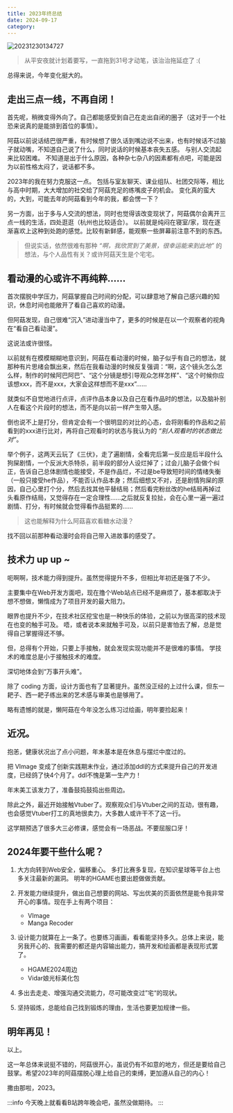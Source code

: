 ```yaml
---
title: 2023年终总结
date: 2024-09-17 
category:
---
```


![20231230134727](https://img.ma5hr00m.top/blog/20231230134727.png)

> 从平安夜就计划着要写，一直拖到31号才动笔，该治治拖延症了 :\(

总得来说，今年变化挺大的。

## 走出三点一线，不再自闭！
首先呢，稍微变得外向了。自己都能感受到自己在走出自闭的圈子（这对于一个社恐来说真的是能排到首位的事情）。

阿菇以前说话结巴很严重，有时候想了很久话到嘴边说不出来，也有时候话不过脑子就动嘴，不知道自己说了什么，同时说话的时候基本丧失五感。
与别人交流起来比较困难。
不知道是出于什么原因，各种杂七杂八的因素都有点吧，可能是因为以前性格太闷了，说话都不多。

2023年的我在努力克服这一点。
包括与室友聊天、课业组队、社团交际等，相比与高中时期，大大增加的社交给了阿菇充足的练嘴皮子的机会。
变化真的蛮大的，大到，可能去年的阿菇看到今年的我，都会愣一下？

另一方面，出于多与人交流的想法，同时也觉得该改变现状了，阿菇偶尔会离开三点一线的生活，四处逛逛（杭州也比较适合）。
以前就是纯闷在寝室/家，现在逐渐喜欢上这种到处跑的感觉。比较有新鲜感，能观察一些屏幕前注意不到的东西。

> 但说实话，依然很难有那种 *“啊，我欣赏到了美景，很幸运能来到此地”* 的想法，与个人品性有关？或许阿菇天生是个宅宅。

## 看动漫的心或许不再纯粹……
首次摆脱中学压力，阿菇掌握自己时间的分配，可以肆意地了解自己感兴趣的知识，休息时间也能敞开了看自己喜欢的动漫。

但阿菇发现，自己很难“沉入”进动漫当中了，更多的时候是在以一个观察者的视角在“看自己看动漫”。

这说法或许很怪。

以前就有在模模糊糊地意识到，阿菇在看动漫的时候，脑子似乎有自己的想法，就那种有片思绪会飘出来，然后在我看动漫的时候反复强调：“啊，这个镜头怎么怎么样，制作的时候阿巴阿巴”、“这个分镜是想引导观众怎样怎样”、“这个时候你应该想xxx，而不是xxx，大家会这样想而不是xxx”……

就类似不自觉地进行点评，点评作品本身以及自己在看作品时的想法，以及脑补别人在看这个片段时的想法，而不是向以前一样产生带入感。

倒也说不上是打分，但肯定会有一个很明显的对比的心态，会将刚看的作品和之前看到的xxx进行比对，再将自己观看时的状态与我认为的 *“别人观看时的状态做比对”*。

举个例子，这两天云玩了《三伏》，走了遍剧情，全看完后第一反应是后半段什么狗屎剧情，一个反派大杀特杀，前半段的部分人设烂掉了；过会儿脑子会做个纠正，告诉自己总体剧情也能接受，不是作品烂，不过是be导致短时间的情绪失衡（一般只接受he作品），不能否认作品本身；然后细想又不对，还是剧情狗屎的原因，自己心里打个分，然后去找其他平替结局；然后看完粉丝改的he结局再掉过头看原作结局，又觉得存在一定合理性……之后就反复拉扯，会在心里一遍一遍过剧情、打分，有时候就会觉得看作品挺累的……

> 这也能解释为什么阿菇喜欢看糖水动漫？

找不回以前那种看动漫时会将自己带入进故事的感受了。

## 技术力 up up ~
呃啊啊，技术能力得到提升。虽然觉得提升不多，但相比年初还是强了不少。

主要集中在Web开发方面吧，现在撸个Web站点已经不是麻烦了，基本都取决于想不想做，懒惰成为了项目开发的最大阻力。

眼界也提升不少，在技术社区挖宝也是一种快乐的体验，之前以为很高深的技术现在也变的触手可及。
唔，或者说本来就触手可及，以前只是害怕去了解，总是觉得自己掌握得还不够。

但，总得有个开始，只要上手接触，就会发现实现功能并不是很难的事情。
学技术的难度总是小于接触技术的难度。

深切地体会到“万事开头难”。

除了 coding 方面，设计方面也有了显著提升。虽然没正经的上过什么课，但东一耙子、西一耙子练出来的艺术感与审美也是够用了。

略有遗憾的就是，懒阿菇在今年没怎么练习过绘画，明年要捡起来！

## 近况。
抱恙，健康状况出了点小问题，年末基本是在休息与摆烂中度过的。

把 VImage 变成了创新实践期末作业，通过添加ddl的方式来提升自己的开发进度，已经鸽了快4个月了。ddl不愧是第一生产力！

年末美工该发力了，准备鼓捣鼓捣出些周边。

除此之外，最近开始接触Vtuber了。观察观众们与Vtuber之间的互动，很有趣，也会感觉Vtuber打工的真地很卖力，大多数人或许干不了这一行。

这学期预选了很多大三必修课，感觉会有一场恶战。不要屈服口牙！

## 2024年要干些什么呢？
1. 大方向转到Web安全，偏移重心。
多打比赛多复现，在知识星球等平台上也多关注最新的漏洞。
明年的HGAME也要出题做做贡献。

2. 开发能力继续提升，做出自己想要的网站、写出优美的页面依然是能令我非常开心的事情。现在手上有两个项目：
   - VImage
   - Manga Recoder

1. 设计能力就算在上一条了。也要练习画画，看看能坚持多久。总体上来说，能另我开心的、我需要的都还是内容输出能力，搞开发和绘画都是表现形式罢了。
   - HGAME2024周边
   - Vidar娘光标美化包

2. 多出去走走、增强沟通交流能力，尽可能改变过”宅“的现状。

3. 坚持锻炼，总能给自己找到锻炼的理由，生活也要更加规律一些。

## 明年再见！

以上。

这一年总体来说挺不错的，阿菇很开心，虽说仍有不如意的地方，但还是要给自己鼓掌。希望2023年的阿菇摆脱心理上给自己的束缚，更加遵从自己的内心！

撒由那啦，2023。

:::info
今天晚上就看看B站跨年晚会吧，虽然没做期待。
:::